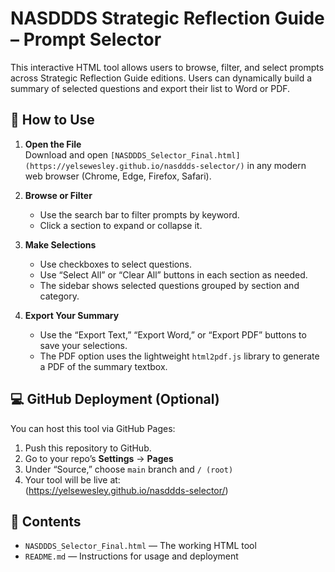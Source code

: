 
# NASDDDS Strategic Reflection Guide – Prompt Selector

This interactive HTML tool allows users to browse, filter, and select prompts across Strategic Reflection Guide editions. Users can dynamically build a summary of selected questions and export their list to Word or PDF.

## 🔧 How to Use

1. **Open the File**  
   Download and open `[NASDDDS_Selector_Final.html](https://yelsewesley.github.io/nasddds-selector/)` in any modern web browser (Chrome, Edge, Firefox, Safari).

2. **Browse or Filter**  
   - Use the search bar to filter prompts by keyword.
   - Click a section to expand or collapse it.

3. **Make Selections**  
   - Use checkboxes to select questions.
   - Use “Select All” or “Clear All” buttons in each section as needed.
   - The sidebar shows selected questions grouped by section and category.

4. **Export Your Summary**
   - Use the “Export Text,” “Export Word,” or “Export PDF” buttons to save your selections.
   - The PDF option uses the lightweight `html2pdf.js` library to generate a PDF of the summary textbox.

## 💻 GitHub Deployment (Optional)

You can host this tool via GitHub Pages:

1. Push this repository to GitHub.
2. Go to your repo’s **Settings** → **Pages**
3. Under “Source,” choose `main` branch and `/ (root)`
4. Your tool will be live at:  
   (https://yelsewesley.github.io/nasddds-selector/)

## 📁 Contents

- `NASDDDS_Selector_Final.html` — The working HTML tool
- `README.md` — Instructions for usage and deployment
